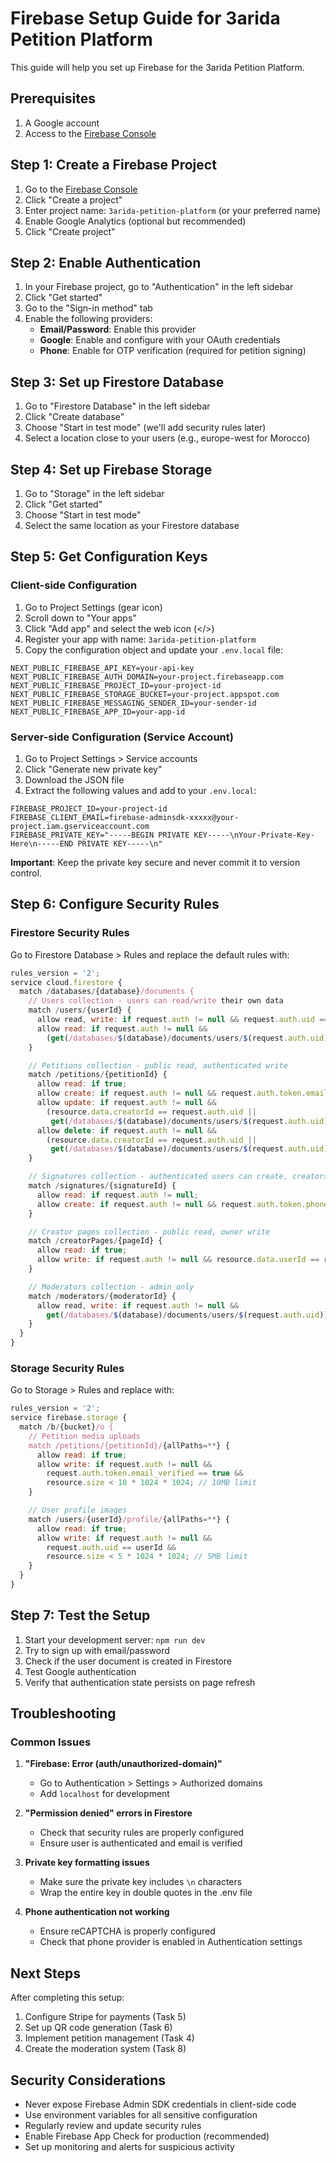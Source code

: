 # Firebase Setup Guide for 3arida Petition Platform

This guide will help you set up Firebase for the 3arida Petition Platform.

## Prerequisites

1. A Google account
2. Access to the [Firebase Console](https://console.firebase.google.com/)

## Step 1: Create a Firebase Project

1. Go to the [Firebase Console](https://console.firebase.google.com/)
2. Click "Create a project"
3. Enter project name: `3arida-petition-platform` (or your preferred name)
4. Enable Google Analytics (optional but recommended)
5. Click "Create project"

## Step 2: Enable Authentication

1. In your Firebase project, go to "Authentication" in the left sidebar
2. Click "Get started"
3. Go to the "Sign-in method" tab
4. Enable the following providers:
   - **Email/Password**: Enable this provider
   - **Google**: Enable and configure with your OAuth credentials
   - **Phone**: Enable for OTP verification (required for petition signing)

## Step 3: Set up Firestore Database

1. Go to "Firestore Database" in the left sidebar
2. Click "Create database"
3. Choose "Start in test mode" (we'll add security rules later)
4. Select a location close to your users (e.g., europe-west for Morocco)

## Step 4: Set up Firebase Storage

1. Go to "Storage" in the left sidebar
2. Click "Get started"
3. Choose "Start in test mode"
4. Select the same location as your Firestore database

## Step 5: Get Configuration Keys

### Client-side Configuration

1. Go to Project Settings (gear icon)
2. Scroll down to "Your apps"
3. Click "Add app" and select the web icon (</>)
4. Register your app with name: `3arida-petition-platform`
5. Copy the configuration object and update your `.env.local` file:

```env
NEXT_PUBLIC_FIREBASE_API_KEY=your-api-key
NEXT_PUBLIC_FIREBASE_AUTH_DOMAIN=your-project.firebaseapp.com
NEXT_PUBLIC_FIREBASE_PROJECT_ID=your-project-id
NEXT_PUBLIC_FIREBASE_STORAGE_BUCKET=your-project.appspot.com
NEXT_PUBLIC_FIREBASE_MESSAGING_SENDER_ID=your-sender-id
NEXT_PUBLIC_FIREBASE_APP_ID=your-app-id
```

### Server-side Configuration (Service Account)

1. Go to Project Settings > Service accounts
2. Click "Generate new private key"
3. Download the JSON file
4. Extract the following values and add to your `.env.local`:

```env
FIREBASE_PROJECT_ID=your-project-id
FIREBASE_CLIENT_EMAIL=firebase-adminsdk-xxxxx@your-project.iam.gserviceaccount.com
FIREBASE_PRIVATE_KEY="-----BEGIN PRIVATE KEY-----\nYour-Private-Key-Here\n-----END PRIVATE KEY-----\n"
```

**Important**: Keep the private key secure and never commit it to version control.

## Step 6: Configure Security Rules

### Firestore Security Rules

Go to Firestore Database > Rules and replace the default rules with:

```javascript
rules_version = '2';
service cloud.firestore {
  match /databases/{database}/documents {
    // Users collection - users can read/write their own data
    match /users/{userId} {
      allow read, write: if request.auth != null && request.auth.uid == userId;
      allow read: if request.auth != null &&
        (get(/databases/$(database)/documents/users/$(request.auth.uid)).data.role in ['admin', 'moderator']);
    }

    // Petitions collection - public read, authenticated write
    match /petitions/{petitionId} {
      allow read: if true;
      allow create: if request.auth != null && request.auth.token.email_verified == true;
      allow update: if request.auth != null &&
        (resource.data.creatorId == request.auth.uid ||
         get(/databases/$(database)/documents/users/$(request.auth.uid)).data.role in ['admin', 'moderator']);
      allow delete: if request.auth != null &&
        (resource.data.creatorId == request.auth.uid ||
         get(/databases/$(database)/documents/users/$(request.auth.uid)).data.role == 'admin');
    }

    // Signatures collection - authenticated users can create, creators can read
    match /signatures/{signatureId} {
      allow read: if request.auth != null;
      allow create: if request.auth != null && request.auth.token.phone_number != null;
    }

    // Creator pages collection - public read, owner write
    match /creatorPages/{pageId} {
      allow read: if true;
      allow write: if request.auth != null && resource.data.userId == request.auth.uid;
    }

    // Moderators collection - admin only
    match /moderators/{moderatorId} {
      allow read, write: if request.auth != null &&
        get(/databases/$(database)/documents/users/$(request.auth.uid)).data.role == 'admin';
    }
  }
}
```

### Storage Security Rules

Go to Storage > Rules and replace with:

```javascript
rules_version = '2';
service firebase.storage {
  match /b/{bucket}/o {
    // Petition media uploads
    match /petitions/{petitionId}/{allPaths=**} {
      allow read: if true;
      allow write: if request.auth != null &&
        request.auth.token.email_verified == true &&
        resource.size < 10 * 1024 * 1024; // 10MB limit
    }

    // User profile images
    match /users/{userId}/profile/{allPaths=**} {
      allow read: if true;
      allow write: if request.auth != null &&
        request.auth.uid == userId &&
        resource.size < 5 * 1024 * 1024; // 5MB limit
    }
  }
}
```

## Step 7: Test the Setup

1. Start your development server: `npm run dev`
2. Try to sign up with email/password
3. Check if the user document is created in Firestore
4. Test Google authentication
5. Verify that authentication state persists on page refresh

## Troubleshooting

### Common Issues

1. **"Firebase: Error (auth/unauthorized-domain)"**

   - Go to Authentication > Settings > Authorized domains
   - Add `localhost` for development

2. **"Permission denied" errors in Firestore**

   - Check that security rules are properly configured
   - Ensure user is authenticated and email is verified

3. **Private key formatting issues**

   - Make sure the private key includes `\n` characters
   - Wrap the entire key in double quotes in the .env file

4. **Phone authentication not working**
   - Ensure reCAPTCHA is properly configured
   - Check that phone provider is enabled in Authentication settings

## Next Steps

After completing this setup:

1. Configure Stripe for payments (Task 5)
2. Set up QR code generation (Task 6)
3. Implement petition management (Task 4)
4. Create the moderation system (Task 8)

## Security Considerations

- Never expose Firebase Admin SDK credentials in client-side code
- Use environment variables for all sensitive configuration
- Regularly review and update security rules
- Enable Firebase App Check for production (recommended)
- Set up monitoring and alerts for suspicious activity
